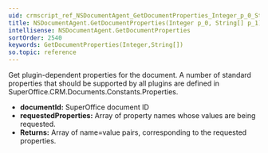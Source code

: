 ```yaml
---
uid: crmscript_ref_NSDocumentAgent_GetDocumentProperties_Integer_p_0_String__p_1_7872
title: NSDocumentAgent.GetDocumentProperties(Integer p_0, String[] p_1)
intellisense: NSDocumentAgent.GetDocumentProperties
sortOrder: 2540
keywords: GetDocumentProperties(Integer,String[])
so.topic: reference
---
```



Get plugin-dependent properties for the document. A number of standard properties that should be supported by all plugins are defined in SuperOffice.CRM.Documents.Constants.Properties.



* **documentId:** SuperOffice document ID
* **requestedProperties:** Array of property names whose values are being requested.
* **Returns:** Array of name=value pairs, corresponding to the requested properties.


